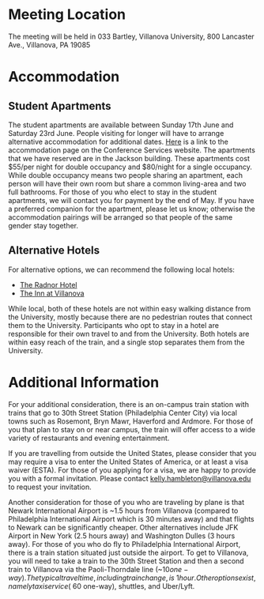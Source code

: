 # Meeting Location

The meeting will be held in 033 Bartley, Villanova University, 800 Lancaster Ave., Villanova, PA 19085

# Accommodation
## Student Apartments

The student apartments are available between Sunday 17th June and Saturday 23rd June. People visiting for longer will have to arrange alternative accommodation for additional dates. [Here](http://www1.villanova.edu/villanova/services/conferenceservices/accommodations/ac_guestapts.html) is a link to the accommodation page on the Conference Services website. The apartments that we have reserved are in the Jackson building.  These apartments cost $55/per night for double occupancy and $80/night for a single occupancy. While double occupancy means two people sharing an apartment, each person will have their own room but share a common living-area and two full bathrooms. For those of you who elect to stay in the student apartments, we will contact you for payment by the end of May. If you have a preferred companion for the apartment, please let us know; otherwise the accommodation pairings will be arranged so that people of the same gender stay together.

## Alternative Hotels
For alternative options, we can recommend the following local hotels:

* [The Radnor Hotel](https://radnorhotel.com/)
* [The Inn at Villanova](https://theinnatvillanova.com/)

While local, both of these hotels are not within easy walking distance from the University, mostly because there are no pedestrian routes that connect them to the University. Participants who opt to stay in a hotel are responsible for their own travel to and from the University. Both hotels are within easy reach of the train, and a single stop separates them from the University.

# Additional Information

For your additional consideration, there is an on-campus train station with trains that go to 30th Street Station (Philadelphia Center City) via local towns such as Rosemont, Bryn Mawr, Haverford and Ardmore. For those of you that plan to stay on or near campus, the train will offer access to a wide variety of restaurants and evening entertainment.

If you are travelling from outside the United States, please consider that you may require a visa to enter the United States of America, or at least a visa waiver (ESTA). For those of you applying for a visa, we are happy to provide you with a formal invitation. Please contact kelly.hambleton@villanova.edu to request your invitation.

Another consideration for those of you who are traveling by plane is that Newark International Airport is ~1.5 hours from Villanova (compared to Philadelphia International Airport which is 30 minutes away) and that flights to Newark can be significantly cheaper. Other alternatives include JFK Airport in New York (2.5 hours away) and Washington Dulles (3 hours away). For those of you who do fly to Philadelphia International Airport, there is a train station situated just outside the airport. To get to Villanova, you will need to take a train to the 30th Street Station and then a second train to Villanova via the Paoli-Thorndale line (~$10 one-way). The typical travel time, including train change, is ~1 hour. Other options exist, namely taxi service (~$60 one-way), shuttles, and Uber/Lyft.
